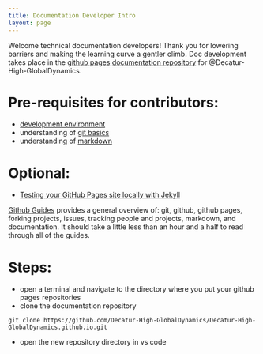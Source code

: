```yaml
---
title: Documentation Developer Intro
layout: page
---
```


Welcome technical documentation developers! Thank you for lowering barriers and making the learning curve a gentler climb. Doc development takes place in the [github pages][github-pages-overview] [documentation repository][team4026-doc-repo] for @Decatur-High-GlobalDynamics.

# Pre-requisites for contributors:
- [development environment](devenv.md)
- understanding of [git basics](https://docs.wpilib.org/en/stable/docs/software/basic-programming/git-getting-started.html?highlight=testing#git-version-control-introduction)
- understanding of [markdown][markdown-syntax]

# Optional:
- [Testing your GitHub Pages site locally with Jekyll][github-pages-execute-locally]

[Github Guides][github-guides] provides a general overview of: git, github, github pages, forking projects, issues, tracking people and projects, markdown, and documentation. It should take a little less than an hour and a half to read through all of the guides.

# Steps:
- open a terminal and navigate to the directory where you put your github pages repositories
- clone the documentation repository

```
git clone https://github.com/Decatur-High-GlobalDynamics/Decatur-High-GlobalDynamics.github.io.git
```

- open the new repository directory in vs code

[github-guides]: https://guides.github.com/
[markdown-syntax]: https://guides.github.com/pdfs/markdown-cheatsheet-online.pdf
[github-pages-overview]: https://help.github.com/categories/github-pages-basics/
[team4026-doc-repo]: https://github.com/Decatur-High-GlobalDynamics/Decatur-High-GlobalDynamics.github.io
[github-pages-execute-locally]: https://docs.github.com/en/free-pro-team@latest/github/working-with-github-pages/testing-your-github-pages-site-locally-with-jekyll